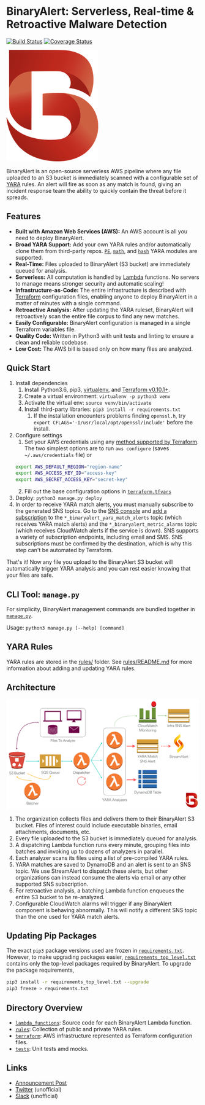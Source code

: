 # BinaryAlert: Serverless, Real-time & Retroactive Malware Detection
[![Build Status](https://travis-ci.org/airbnb/binaryalert.svg?branch=master)](https://travis-ci.org/airbnb/binaryalert)
[![Coverage Status](https://coveralls.io/repos/github/airbnb/binaryalert/badge.svg?branch=master)](https://coveralls.io/github/airbnb/binaryalert?branch=master)


![BinaryAlert Logo](docs/images/logo.png)

BinaryAlert is an open-source serverless AWS pipeline where any file uploaded to an S3 bucket is
immediately scanned with a configurable set of [YARA](https://virustotal.github.io/yara/) rules.
An alert will fire as soon as any match is found, giving an incident response team the ability to
quickly contain the threat before it spreads.


## Features
  * **Built with Amazon Web Services (AWS):** An AWS account is all you need to deploy BinaryAlert.
  * **Broad YARA Support:** Add your own YARA rules and/or automatically clone them from third-party
  repos. [`PE`](http://yara.readthedocs.io/en/latest/modules/pe.html),
  [`math`](http://yara.readthedocs.io/en/latest/modules/math.html), and
   [`hash`](http://yara.readthedocs.io/en/latest/modules/hash.html) YARA modules are supported.
  * **Real-Time:** Files uploaded to BinaryAlert (S3 bucket) are immediately queued for analysis.
  * **Serverless:** All computation is handled by [Lambda](https://aws.amazon.com/lambda/)
  functions. No servers to manage means stronger security and automatic scaling!
  * **Infrastructure-as-Code:** The entire infrastructure is described with
  [Terraform](https://www.terraform.io) configuration files, enabling anyone to deploy BinaryAlert
  in a matter of minutes with a single command.
  * **Retroactive Analysis:** After updating the YARA ruleset, BinaryAlert will retroactively scan
  the entire file corpus to find any new matches.
  * **Easily Configurable:** BinaryAlert configuration is managed in a single Terraform variables
  file.
  * **Quality Code:** Written in Python3 with unit tests and linting to ensure a clean and reliable
  codebase.
  * **Low Cost:** The AWS bill is based only on how many files are analyzed.


## Quick Start
  1. Install dependencies
      1. Install Python3.6, pip3, [virtualenv](https://virtualenv.pypa.io/en/stable/), and
      [Terraform v0.10.1+](https://www.terraform.io/downloads.html).
      2. Create a virtual environment: `virtualenv -p python3 venv`
      3. Activate the virtual env: `source venv/bin/activate`
      4. Install third-party libraries: `pip3 install -r requirements.txt`
          1. If the installation encounters problems finding
          `openssl.h`, try `export CFLAGS='-I/usr/local/opt/openssl/include'` before the install.
  2. Configure settings
      1. Set your AWS credentials using any
      [method supported by Terraform](https://www.terraform.io/docs/providers/aws/#authentication).
      The two simplest options are to run `aws configure` (saves `~/.aws/credentials` file) or
      ```bash
      export AWS_DEFAULT_REGION="region-name"
      export AWS_ACCESS_KEY_ID="access-key"
      export AWS_SECRET_ACCESS_KEY="secret-key"
      ```
      2. Fill out the base configuration options in [`terraform.tfvars`](terraform/terraform.tfvars)
  3. Deploy: `python3 manage.py deploy`
  4. In order to receive YARA match alerts, you must manually subscribe to the generated SNS topics.
     Go to the [SNS console](https://console.aws.amazon.com/sns/v2/home) and
     [add a subscription](http://docs.aws.amazon.com/sns/latest/dg/SubscribeTopic.html) to the
     `*_binaryalert_yara_match_alerts` topic (which receives YARA match alerts) and the
     `*_binaryalert_metric_alarms` topic (which receives CloudWatch alerts if the service is down).
     SNS supports a variety of subscription endpoints, including email and SMS. SNS subscriptions
     must be confirmed by the destination, which is why this step can't be automated by Terraform.

That's it! Now any file you upload to the BinaryAlert S3 bucket will automatically trigger YARA
analysis and you can rest easier knowing that your files are safe.


## CLI Tool: `manage.py`
For simplicity, BinaryAlert management commands are bundled together in [`manage.py`](manage.py).

Usage: `python3 manage.py [--help] [command]`


## YARA Rules
YARA rules are stored in the [rules/](rules) folder. See [rules/README.md](rules/README.md) for more
information about adding and updating YARA rules.


## Architecture
  ![BinaryAlert Architecture](docs/images/architecture.png)

  1. The organization collects files and delivers them to their BinaryAlert S3 bucket.
  Files of interest could include executable binaries, email attachments, documents, etc.
  2. Every file uploaded to the S3 bucket is immediately queued for analysis.
  3. A dispatching Lambda function runs every minute, grouping files into batches and invoking up to
  dozens of analyzers in parallel.
  4. Each analyzer scans its files using a list of pre-compiled YARA rules.
  5. YARA matches are saved to DynamoDB and an alert is sent to an SNS topic. We use StreamAlert to
  dispatch these alerts, but other organizations can instead consume the alerts via email or any
  other supported SNS subscription.
  6. For retroactive analysis, a batching Lambda function enqueues the entire S3 bucket to be
  re-analyzed.
  7. Configurable CloudWatch alarms will trigger if any BinaryAlert component is behaving
  abnormally. This will notify a different SNS topic than the one used for YARA match alerts.


## Updating Pip Packages
The exact `pip3` package versions used are frozen in
[`requirements.txt`](requirements.txt). However, to make upgrading packages easier,
[`requirements_top_level.txt`](requirements_top_level.txt) contains only the top-level packages
required by BinaryAlert. To upgrade the package requirements,

```bash
pip3 install -r requirements_top_level.txt --upgrade
pip3 freeze > requirements.txt
```


## Directory Overview
  * [`lambda_functions`](lambda_functions): Source code for each BinaryAlert Lambda function.
  * [`rules`](rules): Collection of public and private YARA rules.
  * [`terraform`](terraform): AWS infrastructure represented as Terraform configuration files.
  * [`tests`](tests): Unit tests amd mocks.

## Links
* [Announcement Post](https://medium.com/airbnb-engineering/binaryalert-real-time-serverless-malware-detection-ca44370c1b90)
* [Twitter](https://twitter.com/binaryalert_io) (unofficial)
* [Slack](https://binaryalert.herokuapp.com/) (unofficial)
